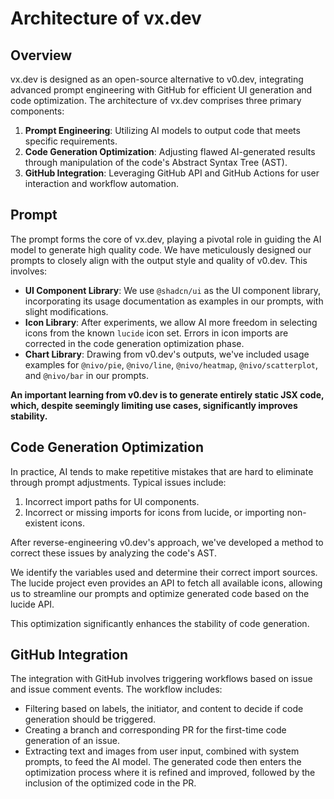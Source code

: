 # Architecture of vx.dev

## Overview

vx.dev is designed as an open-source alternative to v0.dev, integrating advanced prompt engineering with GitHub for efficient UI generation and code optimization. The architecture of vx.dev comprises three primary components:

1. **Prompt Engineering**: Utilizing AI models to output code that meets specific requirements.
2. **Code Generation Optimization**: Adjusting flawed AI-generated results through manipulation of the code's Abstract Syntax Tree (AST).
3. **GitHub Integration**: Leveraging GitHub API and GitHub Actions for user interaction and workflow automation.

## Prompt

The prompt forms the core of vx.dev, playing a pivotal role in guiding the AI model to generate high quality code. We have meticulously designed our prompts to closely align with the output style and quality of v0.dev. This involves:

- **UI Component Library**: We use `@shadcn/ui` as the UI component library, incorporating its usage documentation as examples in our prompts, with slight modifications.
- **Icon Library**: After experiments, we allow AI more freedom in selecting icons from the known `lucide` icon set. Errors in icon imports are corrected in the code generation optimization phase.
- **Chart Library**: Drawing from v0.dev's outputs, we've included usage examples for `@nivo/pie`, `@nivo/line`, `@nivo/heatmap`, `@nivo/scatterplot`, and `@nivo/bar` in our prompts.

**An important learning from v0.dev is to generate entirely static JSX code, which, despite seemingly limiting use cases, significantly improves stability.**

## Code Generation Optimization

In practice, AI tends to make repetitive mistakes that are hard to eliminate through prompt adjustments. Typical issues include:

1. Incorrect import paths for UI components.
2. Incorrect or missing imports for icons from lucide, or importing non-existent icons.

After reverse-engineering v0.dev's approach, we've developed a method to correct these issues by analyzing the code's AST.

We identify the variables used and determine their correct import sources. The lucide project even provides an API to fetch all available icons, allowing us to streamline our prompts and optimize generated code based on the lucide API.

This optimization significantly enhances the stability of code generation.

## GitHub Integration

The integration with GitHub involves triggering workflows based on issue and issue comment events. The workflow includes:

- Filtering based on labels, the initiator, and content to decide if code generation should be triggered.
- Creating a branch and corresponding PR for the first-time code generation of an issue.
- Extracting text and images from user input, combined with system prompts, to feed the AI model. The generated code then enters the optimization process where it is refined and improved, followed by the inclusion of the optimized code in the PR.
